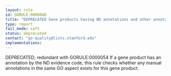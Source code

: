 ```yaml
---
layout: rule
id: GORULE:0000048
title: "DEPRECATED Gene products having ND annotations and other annotations in the same aspect should be reviewed"
type: report
fail_mode: soft
status: deprecated
contact: "go-quality@lists.stanford.edu"
implementations:
---
```


DEPRECATED; redundant with GORULE:0000054
If a gene product has an annotation by the ND evidence code, this rule checks whether any manual annotations in the same GO aspect exists for this gene product.
